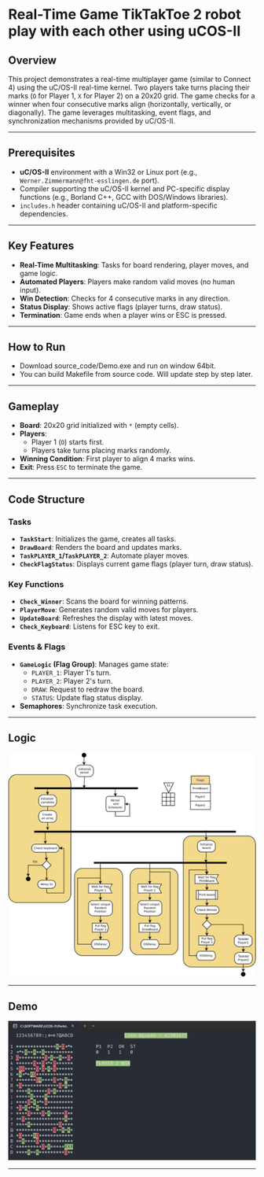 # Real-Time Game TikTakToe 2 robot play with each other using uCOS-II

## Overview
This project demonstrates a real-time multiplayer game (similar to Connect 4) using the uC/OS-II real-time kernel. Two players take turns placing their marks (`O` for Player 1, `X` for Player 2) on a 20x20 grid. The game checks for a winner when four consecutive marks align (horizontally, vertically, or diagonally). The game leverages multitasking, event flags, and synchronization mechanisms provided by uC/OS-II.

---

## Prerequisites
- **uC/OS-II** environment with a Win32 or Linux port (e.g., `Werner.Zimmermann@fht-esslingen.de` port).
- Compiler supporting the uC/OS-II kernel and PC-specific display functions (e.g., Borland C++, GCC with DOS/Windows libraries).
- `includes.h` header containing uC/OS-II and platform-specific dependencies.

---

## Key Features
- **Real-Time Multitasking**: Tasks for board rendering, player moves, and game logic.
- **Automated Players**: Players make random valid moves (no human input).
- **Win Detection**: Checks for 4 consecutive marks in any direction.
- **Status Display**: Shows active flags (player turns, draw status).
- **Termination**: Game ends when a player wins or ESC is pressed.

---

## How to Run
- Download source_code/Demo.exe and run on window 64bit.
- You can build Makefile from source code. Will update step by step later.

---

## Gameplay
- **Board**: 20x20 grid initialized with `*` (empty cells).
- **Players**: 
  - Player 1 (`O`) starts first.
  - Players take turns placing marks randomly.
- **Winning Condition**: First player to align 4 marks wins.
- **Exit**: Press `ESC` to terminate the game.

---

## Code Structure
### Tasks
- **`TaskStart`**: Initializes the game, creates all tasks.
- **`DrawBoard`**: Renders the board and updates marks.
- **`TaskPLAYER_1`/`TaskPLAYER_2`**: Automate player moves.
- **`CheckFlagStatus`**: Displays current game flags (player turn, draw status).

### Key Functions
- **`Check_Winner`**: Scans the board for winning patterns.
- **`PlayerMove`**: Generates random valid moves for players.
- **`UpdateBoard`**: Refreshes the display with latest moves.
- **`Check_Keyboard`**: Listens for ESC key to exit.

### Events & Flags
- **`GameLogic` (Flag Group)**: Manages game state:
  - `PLAYER_1`: Player 1's turn.
  - `PLAYER_2`: Player 2's turn.
  - `DRAW`: Request to redraw the board.
  - `STATUS`: Update flag status display.
- **Semaphores**: Synchronize task execution.

---

## Logic
![Logic](./image/logic.png)

---

## Demo
![Demo](./image/demo.png)

---
